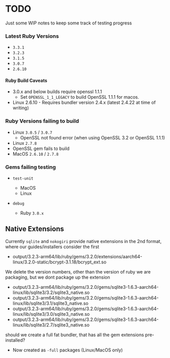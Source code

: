 # TODO

Just some WIP notes to keep some track of testing progress

### Latest Ruby Versions

- `3.3.1`
- `3.2.3`
- `3.1.5`
- `3.0.7`
- `2.6.10`

#### Ruby Build Caveats

- 3.0.x and below builds require openssl 1.1.1
  - Set `OPENSSL_1_1_LEGACY` to build OpenSSL 1.1.1 for macos.
- Linux 2.6.10 - Requires bundler version 2.4.x (latest 2.4.22 at time of writing)

### Ruby Versions failing to build

- Linux  `3.0.5` / `3.0.7`
  - OpenSSL not found error (when using OpenSSL 3.2 or OpenSSL 1.1.1)
 - Linux  `2.7.8`
  - OpenSSL gem fails to build 
- MacOS  `2.6.10` / `2.7.8`

### Gems failing testing

- `test-unit`
  - MacOS
  - Linux

- `debug`
  - Ruby `3.0.x`

## Native Extensions

Currently `sqlite` and `nokogiri` provide native extensions in the 2nd format, where our guides/installers consider the first

- output/3.2.3-arm64/lib/ruby/gems/3.2.0/extensions/aarch64-linux/3.2.0-static/bcrypt-3.1.18/bcrypt_ext.so
  
We delete the version numbers, other than the version of ruby we are packaging, but we dont package up the extension

- output/3.2.3-arm64/lib/ruby/gems/3.2.0/gems/sqlite3-1.6.3-aarch64-linux/lib/sqlite3/3.2/sqlite3_native.so
- output/3.2.3-arm64/lib/ruby/gems/3.2.0/gems/sqlite3-1.6.3-aarch64-linux/lib/sqlite3/3.1/sqlite3_native.so
- output/3.2.3-arm64/lib/ruby/gems/3.2.0/gems/sqlite3-1.6.3-aarch64-linux/lib/sqlite3/3.0/sqlite3_native.so
- output/3.2.3-arm64/lib/ruby/gems/3.2.0/gems/sqlite3-1.6.3-aarch64-linux/lib/sqlite3/2.7/sqlite3_native.so

should we create a full fat bundler, that has all the gem extensions pre-installed?

- Now created as `-full` packages (Linux/MacOS only)

